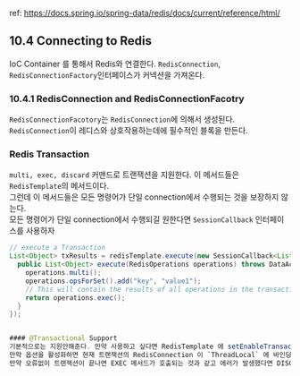 ref: https://docs.spring.io/spring-data/redis/docs/current/reference/html/

## 10.4 Connecting to Redis
IoC Container 를 통해서 Redis와 연결한다. `RedisConnection`, `RedisConnectionFactory`인터페이스가 커넥션을 가져온다.  

### 10.4.1 RedisConnection and RedisConnectionFacotry
`RedisConnectionFacotory`는 `RedisConnection`에 의해서 생성된다.  
`RedisConnection`이 레디스와 상호작용하는데에 필수적인 블록을 만든다.  

### Redis Transaction
`multi, exec, discard` 커맨드로 트랜잭션을 지원한다. 이 메서드들은 `RedisTemplate`의 메서드이다.  
그런데 이 메서드들은 모든 명령어가 단일 connection에서 수행되는 것을 보장하지 않는다.  
모든 명령어가 단일 connection에서 수행되길 원한다면 `SessionCallback` 인터페이스를 사용하자

```java
// execute a Transaction
List<Object> txResults = redisTemplate.execute(new SessionCallback<List<Object>>() {
  public List<Object> execute(RedisOperations operations) throws DataAccessException {
    operations.multi();
    operations.opsForSet().add("key", "value1");
    // This will contain the results of all operations in the transaction
    return operations.exec();
  }
});


#### @Transactional Support
기본적으로는 지원안해준다. 만약 사용하고 싶다면 RedisTemplate 에 setEnableTransactionSupport(true)를 설정해야한다.  
만약 옵션을 활성화하면 현재 트랜잭션의 RedisConnection 이 `ThreadLocal` 에 바인딩된다.  
만약 오류없이 트랜잭션이 끝나면 EXEC 메서드가 호출되는 것과 같고 에러가 발생했다면 DISCARD 가 호출된 것과 같을 것이다.

